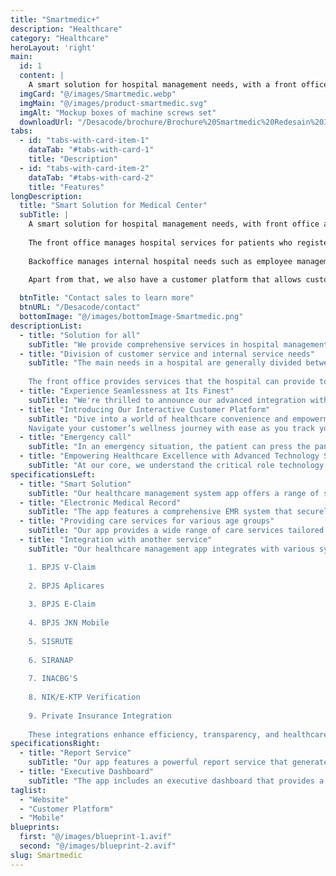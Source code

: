 ```yaml
---
title: "Smartmedic+"
description: "Healthcare"
category: "Healthcare"
heroLayout: 'right'
main:
  id: 1
  content: |
    A smart solution for hospital management needs, with a front office and back office interface we provide complete services and meet aspects of customer needs and internal hospital management.
  imgCard: "@/images/Smartmedic.webp"
  imgMain: "@/images/product-smartmedic.svg"
  imgAlt: "Mockup boxes of machine screws set"
  downloadUrl: "/Desacode/brochure/Brochure%20Smartmedic%20Redesain%20Indo.pdf"
tabs:
  - id: "tabs-with-card-item-1"
    dataTab: "#tabs-with-card-1"
    title: "Description"
  - id: "tabs-with-card-item-2"
    dataTab: "#tabs-with-card-2"
    title: "Features"
longDescription:
  title: "Smart Solution for Medical Center"
  subTitle: |
    A smart solution for hospital management needs, with front office and back office interfaces we provide complete services and meet aspects of customer needs and internal hospital management. 
    
    The front office manages hospital services for patients who register at the hospital. This interface is also integrated with various support systems that support hospital service needs for patients. 
    
    Backoffice manages internal hospital needs such as employee management, employee payroll, and hospital building management. 
    
    Apart from that, we also have a customer platform that allows customers to do various things, including enabling patients to make reservations online, accessing hospital information, accessing health information, providing feedback and evaluation, health tracking, telemedicine, and also panic buttons.

  btnTitle: "Contact sales to learn more"
  btnURL: "/Desacode/contact"
  bottomImage: "@/images/bottomImage-Smartmedic.png"
descriptionList:
  - title: "Solution for all"
    subTitle: "We provide comprehensive services in hospital management processes starting from diagnostic services and patient procedures, medical records, pharmacy, pharmacy warehouse, billing, employee payroll, accounting processes to management control."
  - title: "Division of customer service and internal service needs"
    subTitle: "The main needs in a hospital are generally divided between the needs of patients and the internal needs of the hospital itself. We provide two different interfaces, namely front office and back office. 
    
    The front office provides services that the hospital can provide to patients, while the back office provides services for the hospital's internal needs."
  - title: "Experience Seamlessness at Its Finest"
    subTitle: "We're thrilled to announce our advanced integration with a diverse range of systems, ensuring top-tier service for every patient. From streamlining claims with BPJS for V-Claim, Aplicares, and E-Claim to enhancing accessibility through BPJS for JKN Mobile, we're committed to simplifying the healthcare journey."
  - title: "Introducing Our Interactive Customer Platform"
    subTitle: "Dive into a world of healthcare convenience and empowerment with our cutting-edge online hub. Seamlessly register and unlock a treasure trove of resources, including hospital information and personalized health insights.
    Navigate your customer’s wellness journey with ease as you track your customer’s health progress and access real-time feedback and evaluations. With our innovative telemedicine feature."
  - title: "Emergency call"
    subTitle: "In an emergency situation, the patient can press the panic button which will be integrated with the hospital application system which will send an ambulance to the patient at the patient's location with a real-time location tracking feature for the patient and ambulance"
  - title: "Empowering Healthcare Excellence with Advanced Technology Solutions"
    subTitle: "At our core, we understand the critical role technology plays in enhancing various health support facilities. From radiology to laboratory services, physiotherapy, electrocardiography, MRI, CT-scan, chemotherapy, hemodialysis, and medical rehab – we've got you covered with cutting-edge solutions designed to elevate patient care and streamline workflows."
specificationsLeft:
  - title: "Smart Solution"
    subTitle: "Our healthcare management system app offers a range of smart solutions that leverage technology to enhance healthcare delivery and streamline operations. These solutions include predictive analytics for early disease detection, personalized treatment plans based on patient data, and automated reminders for medication adherence and follow-up appointments."
  - title: "Electronic Medical Record"
    subTitle: "The app features a comprehensive EMR system that securely stores and manages patient health information. This includes medical history, diagnoses, medications, treatment plans, immunization dates, allergies, radiology images, and laboratory test results. The EMR ensures easy access to accurate and up-to-date patient information for healthcare providers, enabling them to make informed decisions and deliver personalized care."
  - title: "Providing care services for various age groups"
    subTitle: "Our app provides a wide range of care services tailored to the unique needs of different age groups. For children, this includes pediatric care, vaccinations, growth monitoring, and developmental assessments. For adults, services include preventive care, chronic disease management, and health screenings. For seniors, the app offers geriatric care, home healthcare, and assistance with activities of daily living."
  - title: "Integration with another service"
    subTitle: "Our healthcare management app integrates with various systems to provide optimal patient service:

    1. BPJS V-Claim 
    
    2. BPJS Aplicares 
    
    3. BPJS E-Claim 
    
    4. BPJS JKN Mobile 
    
    5. SISRUTE
    
    6. SIRANAP 
    
    7. INACBG'S 
    
    8. NIK/E-KTP Verification 
    
    9. Private Insurance Integration
    
    These integrations enhance efficiency, transparency, and healthcare quality, improving the overall patient experience."
specificationsRight:
  - title: "Report Service"
    subTitle: "Our app features a powerful report service that generates detailed reports on various aspects of healthcare delivery. These reports include patient health outcomes, treatment effectiveness, resource utilization, and compliance with healthcare standards. The reports help healthcare organizations assess their performance, identify areas for improvement, and make data-driven decisions to enhance patient care."
  - title: "Executive Dashboard"
    subTitle: "The app includes an executive dashboard that provides a high-level overview of key performance indicators (KPIs) and metrics related to healthcare delivery. The dashboard presents real-time data on patient volumes, resource utilization, revenue generation, and patient satisfaction scores. This enables executives to monitor the health of the organization, identify trends, and make strategic decisions to improve operational efficiency and patient outcomes."
taglist: 
  - "Website"
  - "Customer Platform"
  - "Mobile"
blueprints:
  first: "@/images/blueprint-1.avif"
  second: "@/images/blueprint-2.avif"
slug: Smartmedic    
---
```

